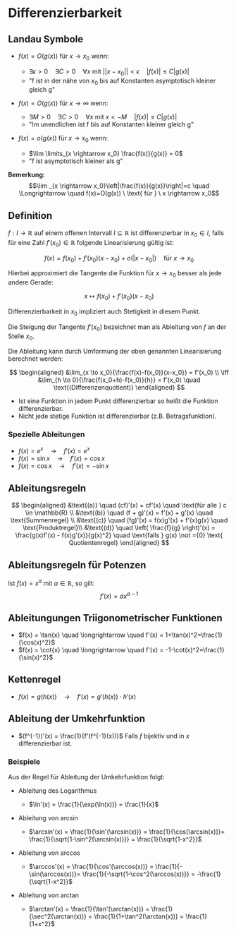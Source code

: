 # Differenzierbarkeit

## Landau Symbole

- $f(x) = O(g(x))$ für $x \rightarrow x_0$ wenn:

  - $\exists \epsilon > 0 \quad \exists C>0 \quad \forall x \text{ mit } ||x-x_0|| < \epsilon \quad |f(x)| \leq C |g(x)|$
  - "f ist in der nähe von $x_0$ bis auf Konstanten asymptotisch kleiner gleich g"

- $f(x) = O(g(x))$ für $x \rightarrow \infty$ wenn:

  - $\exists M>0 \quad \exists C>0 \quad \forall x \text{ mit } x < - M \quad |f(x)| \leq C |g(x)|$
  - "Im unendlichen ist f bis auf Konstanten kleiner gleich g"

- $f(x) = o(g(x))$ für $x \rightarrow x_0$ wenn:

  - $\lim \limits_{x \rightarrow x_0} \frac{f(x)}{g(x)} = 0$
  - "f ist asymptotisch kleiner als g"

**Bemerkung:**
$$\lim _{x \rightarrow x_0}\left|\frac{f(x)}{g(x)}\right|=c \quad \Longrightarrow \quad f(x)=O(g(x)) \ \text{ für } \ x \rightarrow x_0$$

## Definition

$f : I \rightarrow \mathbb{R}$ auf einem offenen Intervall $I \subseteq \mathbb{R}$ ist differenzierbar in $x_0 \in I$, falls für eine Zahl $f'(x_0) \in \mathbb{R}$ folgende Linearisierung gültig ist:

$$f(x) = f(x_0) + f'(x_0)(x-x_0) + o(|x-x_0|) \quad \text{für} \ x \rightarrow x_0$$

Hierbei approximiert die Tangente die Funktion für $x \to x_0$ besser als jede andere Gerade:

$$x \mapsto f(x_0) + f'(x_0)(x-x_0)$$

Differenzierbarkeit in $x_0$ impliziert auch Stetigkeit in diesem Punkt.

Die Steigung der Tangente $f'(x_0)$ bezeichnet man als Ableitung von $f$ an der Stelle $x_0$.

Die Ableitung kann durch Umformung der oben genannten Linearisierung berechnet werden:

$$
\begin{aligned}
&\lim_{x \to x_0}{\frac{f(x)-f(x_0)}{x-x_0}} = f'(x_0) \\
\iff &\lim_{h \to 0}{\frac{f(x_0+h)-f(x_0)}{h}} = f'(x_0) \quad \text{(Differenzenquotient)}
\end{aligned}
$$

- Ist eine Funktion in jedem Punkt differenzierbar so heißt die Funktion differenzierbar.
- Nicht jede stetige Funktion ist differenzierbar (z.B. Betragsfunktion).

### Spezielle Ableitungen

- $f(x) = e^x \quad \longrightarrow \quad f'(x) = e^x$
- $f(x) = \sin{x} \quad \longrightarrow \quad f'(x) = \cos{x}$
- $f(x) = \cos{x} \quad \longrightarrow \quad f'(x) = -\sin{x}$

## Ableitungsregeln

$$
\begin{aligned}
&\text{(a)} \quad (cf)'(x) = cf'(x) \quad \text{für alle } c \in \mathbb{R} \\
&\text{(b)} \quad (f + g)'(x) = f'(x) + g'(x) \quad \text{Summenregel} \\
&\text{(c)} \quad (fg)'(x) = f(x)g'(x) + f'(x)g(x) \quad \text{Produktregel}\\
&\text{(d)} \quad \left( \frac{f}{g} \right)'(x) = \frac{g(x)f'(x) - f(x)g'(x)}{g(x)^2} \quad \text{falls } g(x) \not ={0} \text{ Quotientenregel}
\end{aligned}
$$

## Ableitungsregeln für Potenzen

Ist $f(x) = x^a$ mit $a \in \mathbb{R}$, so gilt:
$$f'(x) = a x^{a-1}$$

## Ableitungungen Triigonometrischer Funktionen

- $f(x) = \tan{x} \quad \longrightarrow \quad f'(x) = 1+\tan(x)^2=\frac{1}{\cos(x)^2}$
- $f(x) = \cot{x} \quad \longrightarrow \quad f'(x) = -1-\cot(x)^2=\frac{1}{\sin(x)^2}$

## Kettenregel

- $f(x) = g(h(x)) \quad \longrightarrow \quad f'(x) = g'(h(x))\cdot h'(x)$

## Ableitung der Umkehrfunktion

- $(f^{-1})'(x) = \frac{1}{f'(f^{-1}(x))}$ Falls $f$ bijektiv und in $x$ differenzierbar ist.

### Beispiele

  Aus der Regel für Ableitung der Umkehrfunktion folgt:

- Ableitung des Logarithmus

  - $\ln'(x) = \frac{1}{\exp(\ln(x))} = \frac{1}{x}$

- Ableitung von $\arcsin$

  - $\arcsin'(x) = \frac{1}{\sin'(\arcsin(x))} = \frac{1}{\cos(\arcsin(x))}= \frac{1}{\sqrt{1-\sin^2(\arcsin(x))}} = \frac{1}{\sqrt{1-x^2}}$

- Ableitung von $\arccos$

  - $\arccos'(x) = \frac{1}{\cos'(\arccos(x))} = \frac{1}{-\sin(\arccos(x))}= \frac{1}{-\sqrt{1-\cos^2(\arccos(x))}} = -\frac{1}{\sqrt{1-x^2}}$

- Ableitung von $\arctan$
  - $\arctan'(x) = \frac{1}{\tan'(\arctan(x))} = \frac{1}{\sec^2(\arctan(x))} = \frac{1}{1+\tan^2(\arctan(x))} = \frac{1}{1+x^2}$
